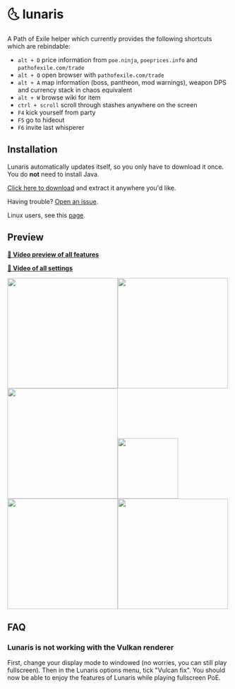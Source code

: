 # :last_quarter_moon_with_face: lunaris

A Path of Exile helper which currently provides the following shortcuts which are rebindable:
- `alt + D` price information from `poe.ninja`, `poeprices.info` and `pathofexile.com/trade`
- `alt + Q` open browser with `pathofexile.com/trade`
- `alt + A` map information (boss, pantheon, mod warnings), weapon DPS and currency stack in chaos equivalent
- `alt + W` browse wiki for item
- `ctrl + scroll` scroll through stashes anywhere on the screen
- `F4` kick yourself from party
- `F5` go to hideout
- `F6` invite last whisperer

## Installation
Lunaris automatically updates itself, so you only have to download it once.
You do **not** need to install Java.

[Click here to download](https://github.com/mtricht/lunaris/releases/download/v0.6.2/lunaris-0.6.2-win64.zip) and extract it anywhere you'd like.

Having trouble? [Open an issue](https://github.com/mtricht/lunaris/issues/new).

Linux users, see this [page](https://github.com/mtricht/lunaris/blob/master/LINUX.md).

## Preview

**[🎥 Video preview of all features](https://streamable.com/aobjz)**  


**[🎥 Video of all settings](https://streamable.com/eo8qr9)**  

<img src="https://raw.githubusercontent.com/mtricht/lunaris/master/screenshots/map_info.png" height="250"><img src="https://raw.githubusercontent.com/mtricht/lunaris/master/screenshots/astramentis.png" height="250"><img src="https://raw.githubusercontent.com/mtricht/lunaris/master/screenshots/topaz_rare_ring.png" height="250"><img src="https://raw.githubusercontent.com/mtricht/lunaris/master/screenshots/currency_stack.png" height="137"><img src="https://raw.githubusercontent.com/mtricht/lunaris/master/screenshots/path_of_exile_browser.png" height="250"><img src="https://raw.githubusercontent.com/mtricht/lunaris/master/screenshots/weapon_dps.png" height="250">

## FAQ
### Lunaris is not working with the Vulkan renderer
First, change your display mode to windowed (no worries, you can still play fullscreen).
Then in the Lunaris options menu, tick "Vulcan fix". You should now be able to enjoy the features of Lunaris while playing fullscreen PoE.
